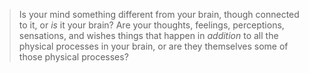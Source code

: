 > Is your mind something different from your brain, though connected to it, or *is* it your brain? Are your thoughts, feelings, perceptions, sensations, and wishes things that happen in *addition* to all the physical processes in your brain, or are they themselves some of those physical processes?